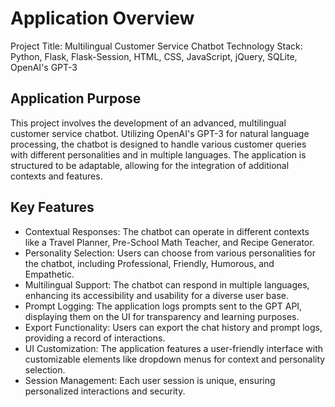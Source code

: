 # Application Overview
Project Title: Multilingual Customer Service Chatbot
Technology Stack: Python, Flask, Flask-Session, HTML, CSS, JavaScript, jQuery, SQLite, OpenAI's GPT-3
## Application Purpose
This project involves the development of an advanced, multilingual customer service chatbot. Utilizing OpenAI's GPT-3 for natural language processing, the chatbot is designed to handle various customer queries with different personalities and in multiple languages. The application is structured to be adaptable, allowing for the integration of additional contexts and features.
## Key Features
- Contextual Responses: The chatbot can operate in different contexts like a Travel Planner, Pre-School Math Teacher, and Recipe Generator.
- Personality Selection: Users can choose from various personalities for the chatbot, including Professional, Friendly, Humorous, and Empathetic.
- Multilingual Support: The chatbot can respond in multiple languages, enhancing its accessibility and usability for a diverse user base.
- Prompt Logging: The application logs prompts sent to the GPT API, displaying them on the UI for transparency and learning purposes.
- Export Functionality: Users can export the chat history and prompt logs, providing a record of interactions.
- UI Customization: The application features a user-friendly interface with customizable elements like dropdown menus for context and personality selection.
- Session Management: Each user session is unique, ensuring personalized interactions and security.